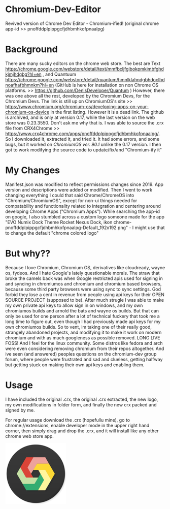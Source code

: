 # Chromium-Dev-Editor
Revived version of Chrome Dev Editor - Chromium-ified! (original chrome app-id >> pnoffddplpippgcfjdhbmhkofpnaalpg)

# Background
There are many sucky editors on the chrome web store.
The best are Text https://chrome.google.com/webstore/detail/text/mmfbcljfglbokpmkimbfghdkjmjhdgbg?hl=en , and Quantuum https://chrome.google.com/webstore/detail/quantum/hmnlklahndgbhdoclhdnoafhafbhmnkm?hl=en (GitHub is here for installation on non Chrome OS platforms. >> https://github.com/DenisDeveloper/Quantum )
However, there was one above all the rest, developed by the Chromium Devs, for the Chromium Devs. The link is still up on ChromiumOS's site >> https://www.chromium.org/chromium-os/developing-apps-on-your-chromium-os-device in the first listing. However it is a dead link. The github is archived, and is only at version 0.17, while the last version on the web store was 0.23.3550. Don't ask me why that is. I was able to source the .crx file from CRX4Chrome >> https://www.crx4chrome.com/apps/pnoffddplpippgcfjdhbmhkofpnaalpg/. So I downloaded it, extracted it, and tried it. It had some errors, and some bugs, but it worked on *ChromiumOS ver. 90.1* unlike the 0.17 version. I then got to work modifying the source code to update/fix/and "Chromium-ify it"

# My Changes
Manifest.json was modified to reflect permissions changes since 2019. App version and descriptions were added or modified. Then I went to work changing everything I could that said Chrome/ChromeOS into "Chromium/ChromiumOS", except for non-ui things needed for compatability and functionality related to integration and centering around developing Chrome Apps ("Chromium Apps"). While searching the app-id on google, I also stumbled across a custom logo someone made for the app "EVO Numix Dock Theme Rocket Nexus Dock, ikon chrome-pnoffddplpippgcfjdhbmhkofpnaalpg-Default_192x192 png" - I might use that to change the default "chrome colored logo"

# But why??
Because I love Chromium, Chromium OS, derivatives like cloudready, wayne os, fydeos. And I hate Google's lately questionable morals. The straw that broke the camels back was when Google restricted apis used for signing in and syncing in chromiumos and chromium and chromium based browsers, because some third party browsers were using sync to sync settings. God forbid they lose a cent in revenue from people using api keys for their OPEN SOURCE PROJECT (supposed to be). After much strugle I was able to make my own private api keys to allow sign in on windows, and my own chromiumos builds and arnold the bats and wayne os builds. But that can only be used for one person after a lot of technical fuckery that took me a long time to figure out, even though I had previously made api keys for my own chromiumos builds. So to vent, im taking one of their really good, strangely abandoned projects, and modifying it to make it work on modern chromium and with as much googleness as possible removed. LONG LIVE FOSS!
And I feel for the linux community. Some distros like fedora and arch were even considering removing chromium from their repos altogether. And ive seen (and answered) peoples questions on the chromium-dev group forum, where people were frustrated and sad and clueless, getting halfway but getting stuck on making their own api keys and enabling them.

# Usage
I have included the original .crx, the original .crx extracted, the new logo, my own modifications in folder form, and finally the new crx packed and signed by me.

For regular usage download the .crx (hopefullu mine), go to chrome://extensions, enable developer mode in the upper right hand corner, then simply drag and drop the .crx, and it will install like any other chrome web store app.

<img src="https://github.com/Alex313031/Chromium-Dev-Editor/blob/main/new_logo.png">
